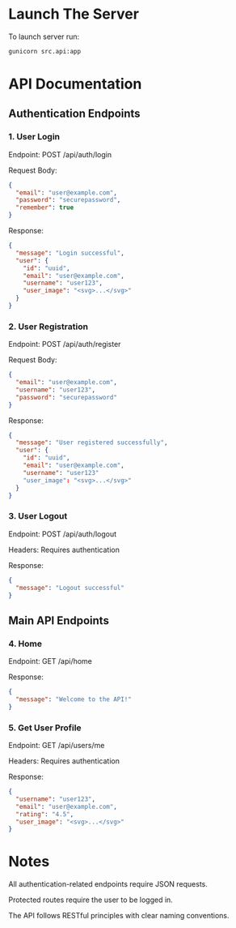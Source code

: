 # Launch The Server

To launch server run:

~~~bash
gunicorn src.api:app
~~~

# API Documentation

## Authentication Endpoints

### 1. User Login

Endpoint: POST /api/auth/login

Request Body:

~~~json
{
  "email": "user@example.com",
  "password": "securepassword",
  "remember": true
}
~~~

Response:

~~~json
{
  "message": "Login successful",
  "user": {
    "id": "uuid",
    "email": "user@example.com",
    "username": "user123",
    "user_image": "<svg>...</svg>"
  }
}
~~~

### 2. User Registration

Endpoint: POST /api/auth/register

Request Body:

~~~json
{
  "email": "user@example.com",
  "username": "user123",
  "password": "securepassword"
}
~~~

Response:

~~~json
{
  "message": "User registered successfully",
  "user": {
    "id": "uuid",
    "email": "user@example.com",
    "username": "user123"
    "user_image": "<svg>...</svg>"
  }
}
~~~

### 3. User Logout

Endpoint: POST /api/auth/logout

Headers: Requires authentication

Response:

~~~json
{
  "message": "Logout successful"
}
~~~

## Main API Endpoints

### 4. Home

Endpoint: GET /api/home

Response:

~~~json
{
  "message": "Welcome to the API!"
}
~~~

### 5. Get User Profile

Endpoint: GET /api/users/me

Headers: Requires authentication

Response:

~~~json
{
  "username": "user123",
  "email": "user@example.com",
  "rating": "4.5",
  "user_image": "<svg>...</svg>"
}
~~~

# Notes

All authentication-related endpoints require JSON requests.

Protected routes require the user to be logged in.

The API follows RESTful principles with clear naming conventions.
